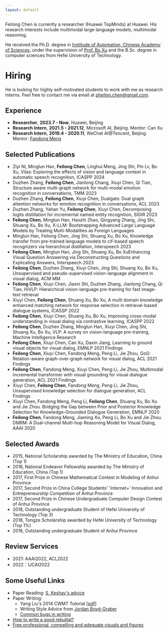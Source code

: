 ```yaml
---
layout: default
---
```


Feilong Chen is currently a researcher (Huawei TopMinds) at Huawei. His research interests include multimodal large language models, multimodal reasoning. <!-- See his [Google scholar](https://scholar.google.com/citations?user=LCPIYHsAAAAJ&hl=zh-CN) for more details. -->

He received the Ph.D. degree in [Institude of Automation, Chinese Academy of Sciences](http://www.ia.cas.cn), under the supervision of [Prof. Bo Xu](http://people.ucas.ac.cn/~xubo) and the B.Sc. degree in computer sciences from Hefei University of Technology.

# Hiring
He is looking for highly self-motivated students to work with me as research interns. Feel free to contact me via email at phellon.chen@gmail.com.


## Experience
* **Researcher**, **2023.7 - Now**, Huawei, Beijing
* **Research Intern**, **2021.5 - 2021.12**, Microsoft AI, Beijing. Mentor: Can Xu
* **Research Intern**, **2019.4 - 2020.11**, WeChat AI@Tencent, Beijing. Mentor: [Fandong Meng](http://fandongmeng.github.io/)

## Selected  Publications 
* Ziyi Ni, Minglun Han, **Feilong Chen**, Linghui Meng, Jing Shi, Pin Lv, Bo Xu, Vilas: Exploring the effects of vision and language context in automatic speech recognition, ICASPP 2024
* Duzhen Zhang, **Feilong Chen**, Jianlong Chang, Xiuyi Chen, Qi Tian, Structure aware multi-graph network for multi-modal emotion recognition in conversations, TMM 2023
* Duzhen Zhang, **Feilong Chen**, Xiuyi Chen, Dualgats: Dual graph attention networks for emotion recognition in conversations, ACL 2023
* Duzhen Zhang, Yahan Yu, **Feilong Chen**, Xiuyi Chen, Decomposing logits distillation for incremental named entity recognition, SIGIR 2023
* **Feilong Chen**, Minglun Han, Haozhi Zhao, Qingyang Zhang, Jing Shi, Shuang Xu, Bo Xu, X-LLM: Bootstrapping Advanced Large Language Models by Treating Multi-Modalities as Foreign Languages
* Minglun Han, Feilong Chen, Jing Shi, Shuang Xu, Bo Xu, Knowledge transfer from pre-trained language models to cif-based speech recognizers via hierarchical distillation, Interspeech 2023
* **Feilong Chen**, Minglun Han, Jing Shi, Shuang Xu, Bo XuEnhancing Visual Question Answering via Deconstructing Questions and Explicating Answers, Interspeech 2023
* **Feilong Chen**, Duzhen Zhang, Xiuyi Chen, Jing Shi, Shuang Xu, Bo Xu, Unsupervised and pseudo-supervised vision-language alignment in visual dialog, ACM MM
* **Feilong Chen**, Xiuyi Chen, Jiaxin Shi, Duzhen Zhang, Jianlong Chang, Qi Tian, HiVLP: Hierarchical vision-language pre-training for fast image-text retrieval
* Xiuyi Chen, **Feilong Chen**, Shuang Xu, Bo Xu, A multi domain knowledge enhanced matching network for response selection in retrieval-based dialogue systems, ICASSP 2022
* **Feilong Chen**, Xiuyi Chen, Shuang Xu, Bo Xu, Improving cross-modal understanding in visual dialog via contrastive learning, ICASPP 2022
* **Feilong Chen**, Duzhen Zhang, Minglun Han, Xiuyi Chen, Jing Shi, Shuang Xu, Bo Xu, VLP: A survey on vision-language pre-training, Machine Intelligence Research
* **Feilong Chen**, Xiuyi Chen, Can Xu, Daxin Jiang, Learning to ground visual objects for visual dialog, EMNLP 2021 Findings
* **Feilong Chen**, Xiuyi Chen, Fandong Meng, Peng Li, Jie Zhou, GoG: Relation-aware graph-over-graph network for visual dialog, ACL 2021 Findings
* **Feilong Chen**, Fandong Meng, Xiuyi Chen, Peng Li, Jie Zhou, Multimodal incremental transformer with visual grounding for visual dialogue generation, ACL 2021 Findings
* Xiuyi Chen, **Feilong Chen**, Fandong Meng, Peng Li, Jie Zhou, Unsupervised knowledge selection for dialogue generation, ACL Findings
* Xiuyi Chen, Fandong Meng, Peng Li, **Feilong Chen**, Shuang Xu, Bo Xu and Jie Zhou. Bridging the Gap between Prior and Posterior Knowledge Selection for Knowledge-Grounded Dialogue Generation, EMNLP 2020
* **Feilong Chen**, Fandong Meng, Jiaming Xu, Peng Li, Bo Xu and Jie Zhou. DMRM: A Dual-channel Multi-hop Reasoning Model for Visual Dialog, AAAI 2020 




## Selected Awards
* 2015, National Scholarship awarded by The Ministry of Education, China (Top 1)
* 2016, National Endeavor Fellowship awarded by The Ministry of Education, China (Top 1)
* 2017, First Prize in Chinese Mathematical Contest in Modeling of Anhui Province
* 2017, Second Prize in China College Students' 'Internet+' Innovation and Entrepreneurship Competition of Anhui Province
* 2017, Second Prize in Chinese Undergraduate Computer Design Contest of Anhui Province
* 2018, Outstanding undergraduate Student of Hefei University of Technology (Top 3) 
* 2018, Tongze Scholarship awarded by Hefei University of Technology (Top 1%)
* 2018, Outstanding undergraduate Student of Anhui Province

## Review Services
<!-- \* denotes being a Reviewer, otherwise being a Subreviewer: -->
* 2021: AAAI2022, ACL2022
* 2022：IJCAI2022

## Some Useful Links
* Paper Reading: [S. Keshav's advice](https://web.stanford.edu/class/ee384m/Handouts/HowtoReadPaper.pdf)
* Paper Writing:
  - Yang Liu's 2014 CWMT Tutorial \[[pdf](http://nlp.csai.tsinghua.edu.cn/~ly/talks/cwmt14_tut.pdf)\]
  - Writing Style Advice from [Jordan Boyd-Graber](http://users.umiacs.umd.edu/~jbg/static/style.html)
  - [Common bugs in writing](http://www.cs.columbia.edu/~hgs/etc/writing-bugs.html)
* [How to write a good rebuttal?](https://medium.com/@deviparikh/how-we-write-rebuttals-dc84742fece1)  
* [Free professional, compelling and adequate visuals and figures](https://github.com/dair-ai/ml-visuals)

<!--
## Hobbies
* Reading: philosophy, psychology, literature
* Sports: playing basketball, swimming, running and traveling
* Photography
-->

